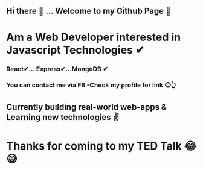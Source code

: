 ## Hi there 👋 ... Welcome to my Github Page 💙
# Am a Web Developer interested in Javascript Technologies ✔
### React✔... Express✔...MongoDB ✔
### You can contact me via FB -Check my profile for link 😊👆
## Currently building real-world web-apps & Learning new technologies ✌
# Thanks for coming to my TED Talk 😂😅

<!--
**ProCode47/ProCode47** is a ✨ _special_ ✨ repository because its `README.md` (this file) appears on your GitHub profile.

Here are some ideas to get you started:

- 🔭 I’m currently working on ...
- 🌱 I’m currently learning ...
- 👯 I’m looking to collaborate on ...
- 🤔 I’m looking for help with ...
- 💬 Ask me about ...
- 📫 How to reach me: ...
- 😄 Pronouns: ...
- ⚡ Fun fact: ...
-->
